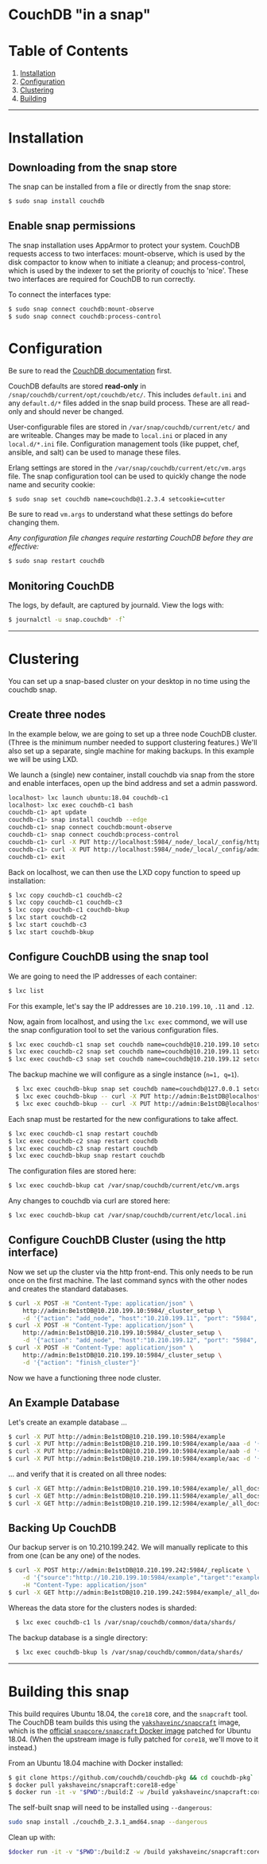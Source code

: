 # CouchDB "in a snap"

# Table of Contents
1. [Installation](#installation)
1. [Configuration](#configuration)
1. [Clustering](#clustering)
1. [Building](#building)

-----

# Installation <a name="installation"></a>

## Downloading from the snap store

The snap can be installed from a file or directly from the snap store:

```bash
$ sudo snap install couchdb
```  

## Enable snap permissions

The snap installation uses AppArmor to protect your system. CouchDB requests access to two
interfaces: mount-observe, which is used by the disk compactor to know when to initiate a
cleanup; and process-control, which is used by the indexer to set the priority of couchjs
to 'nice'. These two interfaces are required for CouchDB to run correctly.

To connect the interfaces type:

```bash
$ sudo snap connect couchdb:mount-observe
$ sudo snap connect couchdb:process-control
```

# Configuration <a name="configuration"></a>

Be sure to read the [CouchDB documentation](http://docs.couchdb.org/en/stable/) first.

CouchDB defaults are stored **read-only** in `/snap/couchdb/current/opt/couchdb/etc/`.
This includes `default.ini` and any `default.d/*` files added in the snap build process.
These are all read-only and should never be changed.

User-configurable files are stored in `/var/snap/couchdb/current/etc/` and are writeable.
Changes may be made to `local.ini` or placed in any `local.d/*.ini` file. Configuration
management tools (like puppet, chef, ansible, and salt) can be used to manage these files.

Erlang settings are stored in the `/var/snap/couchdb/current/etc/vm.args` file.  The snap
configuration tool can be used to quickly change the node name and security cookie:

```bash
$ sudo snap set couchdb name=couchdb@1.2.3.4 setcookie=cutter
```

Be sure to read `vm.args` to understand what these settings do before changing them.

*Any configuration file changes require restarting CouchDB before they are effective:*

```bash
$ sudo snap restart couchdb
```

## Monitoring CouchDB 

The logs, by default, are captured by journald. View the logs with:

```bash
$ journalctl -u snap.couchdb* -f`
```

-----

# Clustering <a name="clustering"></a>

You can set up a snap-based cluster on your desktop in no time using the couchdb snap.

## Create three nodes

In the example below, we are going to set up a three node CouchDB cluster. (Three is the
minimum number needed to support clustering features.) We'll also set up a separate,
single machine for making backups. In this example we will be using LXD.

We launch a (single) new container, install couchdb via snap from the store and enable
interfaces, open up the bind address and set a admin password.

```bash
localhost> lxc launch ubuntu:18.04 couchdb-c1
localhost> lxc exec couchdb-c1 bash
couchdb-c1> apt update
couchdb-c1> snap install couchdb --edge
couchdb-c1> snap connect couchdb:mount-observe
couchdb-c1> snap connect couchdb:process-control
couchdb-c1> curl -X PUT http://localhost:5984/_node/_local/_config/httpd/bind_address -d '"0.0.0.0"'
couchdb-c1> curl -X PUT http://localhost:5984/_node/_local/_config/admins/admin -d '"Be1stDB"'
couchdb-c1> exit
```

Back on localhost, we can then use the LXD copy function to speed up installation:

```bash
$ lxc copy couchdb-c1 couchdb-c2
$ lxc copy couchdb-c1 couchdb-c3
$ lxc copy couchdb-c1 couchdb-bkup
$ lxc start couchdb-c2
$ lxc start couchdb-c3
$ lxc start couchdb-bkup
```

## Configure CouchDB using the snap tool

We are going to need the IP addresses of each container:

```bash
$ lxc list
```

For this example, let's say the IP addresses are `10.210.199.10`, `.11` and `.12`.

Now, again from localhost, and using the `lxc exec` commond, we will use the snap
configuration tool to set the various configuration files.

```bash
$ lxc exec couchdb-c1 snap set couchdb name=couchdb@10.210.199.10 setcookie=monster
$ lxc exec couchdb-c2 snap set couchdb name=couchdb@10.210.199.11 setcookie=monster
$ lxc exec couchdb-c3 snap set couchdb name=couchdb@10.210.199.12 setcookie=monster
```

The backup machine we will configure as a single instance (`n=1, q=1`). 

```bash
  $ lxc exec couchdb-bkup snap set couchdb name=couchdb@127.0.0.1 setcookie=monster
  $ lxc exec couchdb-bkup -- curl -X PUT http://admin:Be1stDB@localhost:5984/_node/_local/_config/cluster/n -d '"1"'
  $ lxc exec couchdb-bkup -- curl -X PUT http://admin:Be1stDB@localhost:5984/_node/_local/_config/cluster/q -d '"1"'
```

Each snap must be restarted for the new configurations to take affect. 

```bash
$ lxc exec couchdb-c1 snap restart couchdb
$ lxc exec couchdb-c2 snap restart couchdb
$ lxc exec couchdb-c3 snap restart couchdb
$ lxc exec couchdb-bkup snap restart couchdb
```

The configuration files are stored here:

```bash
$ lxc exec couchdb-bkup cat /var/snap/couchdb/current/etc/vm.args
```

Any changes to couchdb via curl are stored here:

```bash
$ lxc exec couchdb-bkup cat /var/snap/couchdb/current/etc/local.ini
```

## Configure CouchDB Cluster (using the http interface)

Now we set up the cluster via the http front-end. This only needs to be run once on the
first machine. The last command syncs with the other nodes and creates the standard
databases.

```bash
$ curl -X POST -H "Content-Type: application/json" \
    http://admin:Be1stDB@10.210.199.10:5984/_cluster_setup \
    -d '{"action": "add_node", "host":"10.210.199.11", "port": "5984", "username": "admin", "password":"Be1stDB"}'
$ curl -X POST -H "Content-Type: application/json" \
    http://admin:Be1stDB@10.210.199.10:5984/_cluster_setup \
    -d '{"action": "add_node", "host":"10.210.199.12", "port": "5984", "username": "admin", "password":"Be1stDB"}'
$ curl -X POST -H "Content-Type: application/json" \
    http://admin:Be1stDB@10.210.199.10:5984/_cluster_setup \
    -d '{"action": "finish_cluster"}'
```

Now we have a functioning three node cluster. 

## An Example Database

Let's create an example database ...

```bash
$ curl -X PUT http://admin:Be1stDB@10.210.199.10:5984/example
$ curl -X PUT http://admin:Be1stDB@10.210.199.10:5984/example/aaa -d '{"test":1}' -H "Content-Type: application/json"
$ curl -X PUT http://admin:Be1stDB@10.210.199.10:5984/example/aab -d '{"test":2}' -H "Content-Type: application/json"
$ curl -X PUT http://admin:Be1stDB@10.210.199.10:5984/example/aac -d '{"test":3}' -H "Content-Type: application/json"
```

... and verify that it is created on all three nodes:

```bash
$ curl -X GET http://admin:Be1stDB@10.210.199.10:5984/example/_all_docs
$ curl -X GET http://admin:Be1stDB@10.210.199.11:5984/example/_all_docs
$ curl -X GET http://admin:Be1stDB@10.210.199.12:5984/example/_all_docs
```

## Backing Up CouchDB

Our backup server is on 10.210.199.242. We will manually replicate to this from one (can be any one) of the nodes.

```bash
$ curl -X POST http://admin:Be1stDB@10.210.199.242:5984/_replicate \
    -d '{"source":"http://10.210.199.10:5984/example","target":"example","continuous":false,"create_target":true}' \
    -H "Content-Type: application/json"
$ curl -X GET http://admin:Be1stDB@10.210.199.242:5984/example/_all_docs
```

Whereas the data store for the clusters nodes is sharded:

```bash
  $ lxc exec couchdb-c1 ls /var/snap/couchdb/common/data/shards/
```

The backup database is a single directory:

```bash
  $ lxc exec couchdb-bkup ls /var/snap/couchdb/common/data/shards/
```

-----

# Building this snap <a name="building"></a>

This build requires Ubuntu 18.04, the `core18` core, and the `snapcraft` tool.  The
CouchDB team builds this using the
[`yakshaveinc/snapcraft`](https://hub.docker.com/r/yakshaveinc/snapcraft) image, which is
the [official `snapcore/snapcraft` Docker
image](https://snapcraft.io/docs/build-on-docker) patched for Ubuntu 18.04. (When the
upstream image is fully patched for `core18`, we'll move to it instead.)

From an Ubuntu 18.04 machine with Docker installed:

```bash
$ git clone https://github.com/couchdb/couchdb-pkg && cd couchdb-pkg`
$ docker pull yakshaveinc/snapcraft:core18-edge`
$ docker run -it -v "$PWD":/build:Z -w /build yakshaveinc/snapcraft:core18-edge snapcraft
```

The self-built snap will need to be installed using `--dangerous`:

```bash
sudo snap install ./couchdb_2.3.1_amd64.snap --dangerous
```

Clean up with:

```bash
$docker run -it -v "$PWD":/build:Z -w /build yakshaveinc/snapcraft:core18-edge snapcraft clean
```
